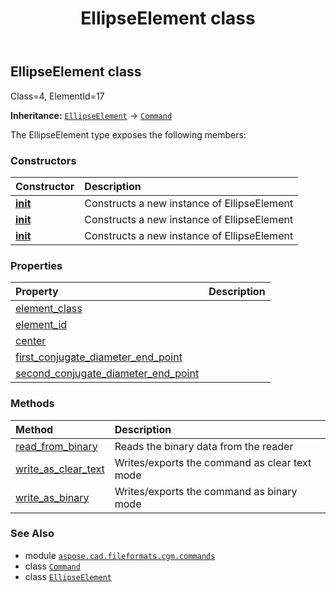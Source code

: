 ﻿---
title: EllipseElement class
second_title: Aspose.CAD for Python via .NET API References
description: 
type: docs
weight: 680
url: /python-net/aspose.cad.fileformats.cgm.commands/ellipseelement/
is_root: false
---

## EllipseElement class

Class=4, ElementId=17



**Inheritance:** [`EllipseElement`](/cad/python-net/aspose.cad.fileformats.cgm.commands/ellipseelement) → 
[`Command`](/cad/python-net/aspose.cad.fileformats.cgm.commands/command)



The EllipseElement type exposes the following members:

### Constructors
| Constructor | Description |
| :- | :- |
| [__init__](/cad/python-net/aspose.cad.fileformats.cgm.commands/ellipseelement/__init__/#aspose.cad.fileformats.cgm.CgmFile) | Constructs a new instance of EllipseElement |
| [__init__](/cad/python-net/aspose.cad.fileformats.cgm.commands/ellipseelement/__init__/#aspose.cad.fileformats.cgm.commands.CommandConstructorArguments) | Constructs a new instance of EllipseElement |
| [__init__](/cad/python-net/aspose.cad.fileformats.cgm.commands/ellipseelement/__init__/#aspose.cad.fileformats.cgm.CgmFile-aspose.cad.fileformats.cgm.classes.CgmPoint-aspose.cad.fileformats.cgm.classes.CgmPoint-aspose.cad.fileformats.cgm.classes.CgmPoint) | Constructs a new instance of EllipseElement |


### Properties
| Property | Description |
| :- | :- |
| [element_class](/cad/python-net/aspose.cad.fileformats.cgm.commands/ellipseelement/element_class) |  |
| [element_id](/cad/python-net/aspose.cad.fileformats.cgm.commands/ellipseelement/element_id) |  |
| [center](/cad/python-net/aspose.cad.fileformats.cgm.commands/ellipseelement/center) |  |
| [first_conjugate_diameter_end_point](/cad/python-net/aspose.cad.fileformats.cgm.commands/ellipseelement/first_conjugate_diameter_end_point) |  |
| [second_conjugate_diameter_end_point](/cad/python-net/aspose.cad.fileformats.cgm.commands/ellipseelement/second_conjugate_diameter_end_point) |  |


### Methods
| Method | Description |
| :- | :- |
| [read_from_binary](/cad/python-net/aspose.cad.fileformats.cgm.commands/ellipseelement/read_from_binary/#aspose.cad.fileformats.cgm.IBinaryReader) | Reads the binary data from the reader |
| [write_as_clear_text](/cad/python-net/aspose.cad.fileformats.cgm.commands/ellipseelement/write_as_clear_text/#aspose.cad.fileformats.cgm.IClearTextWriter) | Writes/exports the command as clear text mode |
| [write_as_binary](/cad/python-net/aspose.cad.fileformats.cgm.commands/ellipseelement/write_as_binary/#aspose.cad.fileformats.cgm.IBinaryWriter) | Writes/exports the command as binary mode |



### See Also
* module [`aspose.cad.fileformats.cgm.commands`](..)
* class [`Command`](/cad/python-net/aspose.cad.fileformats.cgm.commands/command)
* class [`EllipseElement`](/cad/python-net/aspose.cad.fileformats.cgm.commands/ellipseelement)
